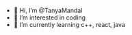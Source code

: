 - 👋 Hi, I’m @TanyaMandal
- 👀 I’m interested in coding
- 🌱 I’m currently learning c++, react, java


<!---
TanyaMandal/TanyaMandal is a ✨ special ✨ repository because its `README.md` (this file) appears on your GitHub profile.
You can click the Preview link to take a look at your changes.
--->
